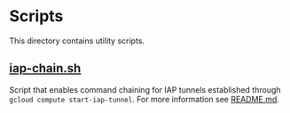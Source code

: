 # Scripts #

This directory contains utility scripts.

## [iap-chain.sh](iap-chain/) ##

Script that enables command chaining for IAP tunnels established through `gcloud compute start-iap-tunnel`. For more information see [README.md](iap-chain/README.md).